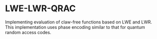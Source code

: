 # LWE-LWR-QRAC

Implementing evaluation of claw-free functions based on LWE and LWR.
This implementation uses phase encoding similar to that for quantum random access codes.
